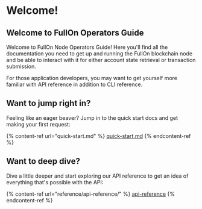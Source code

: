 # Welcome!

## Welcome to FullOn Operators Guide

Welcome to FullOn Node Operators Guide! Here you'll find all the documentation you need to get up and running the FullOn blockchain node and be able to interact with it for either account state retrieval or transaction submission.

For those application developers, you may want to get yourself more familiar with API reference in addition to CLI reference.

## Want to jump right in?

Feeling like an eager beaver? Jump in to the quick start docs and get making your first request:

{% content-ref url="quick-start.md" %}
[quick-start.md](quick-start.md)
{% endcontent-ref %}

## Want to deep dive?

Dive a little deeper and start exploring our API reference to get an idea of everything that's possible with the API:

{% content-ref url="reference/api-reference/" %}
[api-reference](reference/api-reference/)
{% endcontent-ref %}
